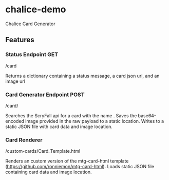 # chalice-demo
Chalice Card Generator
## Features

### Status Endpoint GET
/card

Returns a dictionary containing a status message, a card json url, and an image url

### Card Generator Endpoint POST
/card/<key>

Searches the ScryFall api for a card with the name <key>. Saves the base64-encoded image provided in the raw payload to a static location. Writes to a static JSON file with card data and image location.

### Card Renderer
/custom-cards/Card_Template.html

Renders an custom version of the mtg-card-html template (https://github.com/ronniemon/mtg-card-html). Loads static JSON file containing card data and image location.
